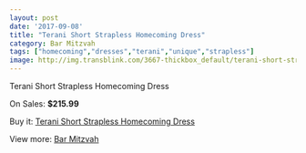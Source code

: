 ```yaml
---
layout: post
date: '2017-09-08'
title: "Terani Short Strapless Homecoming Dress"
category: Bar Mitzvah
tags: ["homecoming","dresses","terani","unique","strapless"]
image: http://img.transblink.com/3667-thickbox_default/terani-short-strapless-homecoming-dress.jpg
---
```

Terani Short Strapless Homecoming Dress

On Sales: **$215.99**
<a href="https://www.transblink.com/en/bar-mitzvah/1162-terani-short-strapless-homecoming-dress.html"><amp-img layout="responsive" width="600" height="600" src="//img.transblink.com/3667-thickbox_default/terani-short-strapless-homecoming-dress.jpg" alt="Terani Short Strapless Homecoming Dress 0" /></a>
<a href="https://www.transblink.com/en/bar-mitzvah/1162-terani-short-strapless-homecoming-dress.html"><amp-img layout="responsive" width="600" height="600" src="//img.transblink.com/3668-thickbox_default/terani-short-strapless-homecoming-dress.jpg" alt="Terani Short Strapless Homecoming Dress 1" /></a>

Buy it: [Terani Short Strapless Homecoming Dress](https://www.transblink.com/en/bar-mitzvah/1162-terani-short-strapless-homecoming-dress.html "Terani Short Strapless Homecoming Dress")

View more: [Bar Mitzvah](https://www.transblink.com/en/2-bar-mitzvah "Bar Mitzvah")